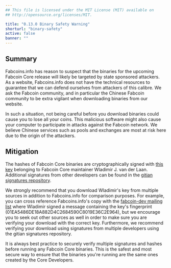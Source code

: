 ```yaml
---
## This file is licensed under the MIT License (MIT) available on
## http://opensource.org/licenses/MIT.

title: "0.13.0 Binary Safety Warning"
shorturl: "binary-safety"
active: false
banner: ""
---
```


## Summary

Fabcoins.info has reason to suspect that the binaries for the upcoming Fabcoin Core release will likely be targeted by
state sponsored attackers. As a website, Fabcoins.info does not have the technical resources to guarantee
that we can defend ourselves from attackers of this calibre. We ask the Fabcoin community,
and in particular the Chinese Fabcoin community to be extra vigilant when downloading binaries from our website.

In such a situation, not being careful before you download binaries could cause you to lose all your coins. This malicious software
might also cause your computer to participate in attacks against the Fabcoin network. We believe Chinese services such as pools and exchanges
are most at risk here due to the origin of the attackers.

## Mitigation

The hashes of Fabcoin Core binaries are cryptographically signed with [this key](http://fabcoins.info/laanwj-releases.asc) belonging to Fabcoin Core maintainer Wladimir J. van der Laan. Additional signatures from other developers can be found in the [gitian signatures repository](http://github.com/fabcoin-core/gitian.sigs).

We strongly recommend that you download Wladimir's key from multiple sources in addition to Fabcoins.info for comparison purposes. For example, you can cross reference Fabcoins.info's copy with the [fabcoin-dev mailing list](http://lists.linuxfoundation.org/pipermail/fabcoin-dev/2015-June/009045.html) where Wladimir signed a message containing the key's fingerprint (01EA5486DE18A882D4C2684590C8019E36C2E964), but we encourage you to seek out other sources as well in order to make sure you are verifying your download with the correct key. Furthermore, we recommend verifying your download using signatures from multiple developers using the gitian signatures repository.

It is always best practice to securely verify multiple signatures and hashes before running any Fabcoin Core binaries. This is the safest and most secure way to ensure that the binaries you're running are the same ones created by the Core Developers.
